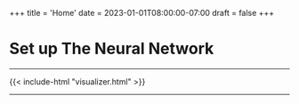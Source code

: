 +++
title = 'Home'
date = 2023-01-01T08:00:00-07:00
draft = false
+++

# Set up The Neural Network

---

{{< include-html "visualizer.html" >}}

---